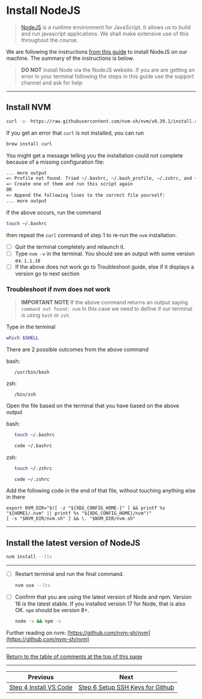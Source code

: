 # Install NodeJS

>[NodeJS](https://nodejs.org/en/) is a runtime environment for JavaScript. It allows us to build and run javascript applications. We shall make extensive use of this throughout the course.

We are following the instructions [from this guide](https://www.taniarascia.com/setting-up-a-brand-new-mac-for-development/#nodejs) to install NodeJS on our machine. The summary of the instructions is below.

> **DO NOT** install Node via the NodeJS website. If you are are getting an error in your terminal following the steps in this guide use the support channel and ask for help
---
## Install NVM

   ```bash
   curl -o- https://raw.githubusercontent.com/nvm-sh/nvm/v0.39.1/install.sh | bash
   ```

   If you get an error that `curl` is not installed, you can run 
   ```bash
   brew install curl
   ```

   You might get a message telling you the installation could not complete because of a missing configuration file:

   ```bash
   ... more output
   => Profile not found. Tried ~/.bashrc, ~/.bash_profile, ~/.zshrc, and ~/.profile.
   => Create one of them and run this script again
   OR
   => Append the following lines to the correct file yourself:
   ... more output
   ```

   If the above occurs, run the command 
   ```bash
   touch ~/.bashrc
   ``` 
   then repeat the `curl` command of step 1 to re-run the `nvm` installation.

   

- [ ] Quit the terminal completely and relaunch it.
- [ ] Type `nvm -v` in the terminal. You should see an output with some version ex. `1.1.10`
- [ ] If the above does not work go to Troubleshoot guide, else if it displays a version go to next section
### Troubleshoot if nvm does not work

> **IMPORTANT NOTE** If the above command returns an output saying `command not found: nvm`
> In this case we need to define if our terminal is using `bash` or `zsh`.

Type in the terminal

```bash
which $SHELL
```

There are 2 possible outcomes from the above command

bash:

```text
   /usr/bin/bash
```

zsh:

```text
   /bin/zsh
```

Open the file based on the terminal that you have based on the above output

bash:

```bash
   touch ~/.bashrc
```

```bash
   code ~/.bashrc
```

zsh:

```bash
   touch ~/.zshrc
```

```bash
   code ~/.zshrc
```
Add the following code in the end of that file, without touching anything else in there
```text
export NVM_DIR="$([ -z "${XDG_CONFIG_HOME-}" ] && printf %s "${HOME}/.nvm" || printf %s "${XDG_CONFIG_HOME}/nvm")"
[ -s "$NVM_DIR/nvm.sh" ] && \. "$NVM_DIR/nvm.sh"
```

---
## Install the latest version of NodeJS

   ```bash
   nvm install --lts
   ```
---
- [ ] Restart terminal and run the final command.

   ```bash
   nvm use --lts
   ```

- [ ] Confirm that you are using the latest version of Node and npm. Version 16 is the latest stable. If you installed version 17 for Node, that is also OK. `npm` should be version 8+.

   ```bash
   node -v && npm -v
   ```

Further reading on nvm: [https://github.com/nvm-sh/nvm](https://github.com/nvm-sh/nvm)

---

[Return to the table of comments at the top of this page](#table-of-contents)

---
| Previous | Next |
| ----- | ---------- |
| [Step 4 Install VS Code](4-macos-setup-instructions-vscode-install.md) | [Step 6 Setup SSH Keys for Github](6-macos-setup-instructions-setup-ssh.md) |